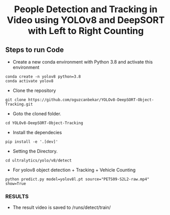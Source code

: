 <H1 align="center">
People Detection and Tracking in Video using YOLOv8 and DeepSORT with Left to Right Counting  </H1>


## Steps to run Code
- Create a new conda environment with Python 3.8 and activate this environment
```
conda create -n yolov8 python=3.8
conda activate yolov8
```
- Clone the repository
```
git clone https://github.com/oguzcanbekar/YOLOv8-DeepSORT-Object-Tracking.git
```
- Goto the cloned folder.
```
cd YOLOv8-DeepSORT-Object-Tracking
```
- Install the dependecies
```
pip install -e '.[dev]'

```

- Setting the Directory.
```
cd ultralytics/yolo/v8/detect
```

- For yolov8 object detection + Tracking + Vehicle Counting

```
python predict.py model=yolov8l.pt source="PETS09-S2L2-raw.mp4" show=True
```

### RESULTS

- The result video is saved to /runs/detect/train/




